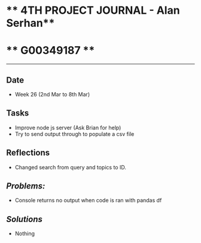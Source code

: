 # ** 4TH PROJECT JOURNAL - Alan Serhan**
# ** G00349187 **
----------------------------------------------------------------------

## **Date**
-	Week 26 (2nd Mar to 8th Mar)

## **Tasks**

- 	Improve node js server (Ask Brian for help)
-	Try to send output through to populate a csv file

## **Reflections**
-	Changed search from query and topics to ID.



## **_Problems:_**
-	Console returns no output when code is ran with pandas df

## **_Solutions_**

-   Nothing